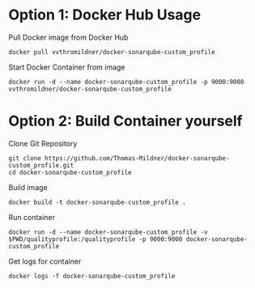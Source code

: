 # Option 1: Docker Hub Usage

Pull Docker image from Docker Hub
```
docker pull vvthromildner/docker-sonarqube-custom_profile
```

Start Docker Container from image
```
docker run -d --name docker-sonarqube-custom_profile -p 9000:9000 vvthromildner/docker-sonarqube-custom_profile
```

# Option 2: Build Container yourself

Clone Git Repository
```
git clone https://github.com/Thomas-Mildner/docker-sonarqube-custom_profile.git
cd docker-sonarqube-custom_profile
```

Build image
```
docker build -t docker-sonarqube-custom_profile .
```

Run container
```
docker run -d --name docker-sonarqube-custom_profile -v $PWD/qualityprofile:/qualityprofile -p 9000:9000 docker-sonarqube-custom_profile
```

Get logs for container
```
docker logs -f docker-sonarqube-custom_profile
```
